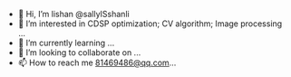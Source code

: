 - 👋 Hi, I’m lishan @sallyISshanli
- 👀 I’m interested in CDSP optimization; CV algorithm; Image processing ...
- 🌱 I’m currently learning ...
- 💞️ I’m looking to collaborate on ...
- 📫 How to reach me 81469486@qq.com...

<!---
sallyISshanli/sallyISshanli is a ✨ special ✨ repository because its `README.md` (this file) appears on your GitHub profile.
You can click the Preview link to take a look at your changes.
--->
